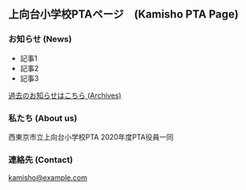 ## 上向台小学校PTAページ　(Kamisho PTA Page)

### お知らせ (News)

- 記事1
- 記事2
- 記事3

[過去のお知らせはこちら (Archives)](https://xxx.example.com/)

### 私たち (About us)

西東京市立上向台小学校PTA 2020年度PTA役員一同

### 連絡先 (Contact)

[kamisho@example.com](mailto:kamisyo@example.com)

